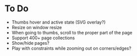 # To Do

* Thumbs hover and active state (SVG overlay?)
* Resize on window resize
* When going to thumbs, scroll to the proper part of the page
* Support 400+ page collections
* Show/hide pages?
* Play with constraints while zooming out on corners/edges?
